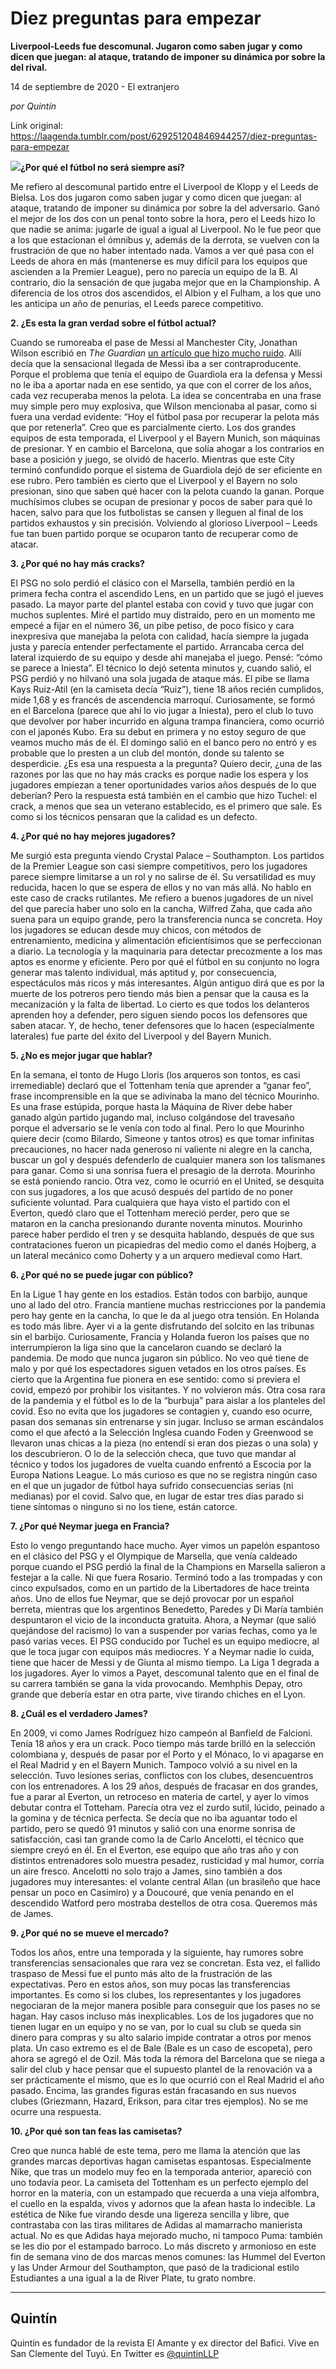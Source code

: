 # Diez preguntas para empezar

**Liverpool-Leeds fue descomunal. Jugaron como saben jugar y como dicen que juegan: al ataque, tratando de imponer su dinámica por sobre la del rival.**

14 de septiembre de 2020 - El extranjero

_por Quintín_

Link original: https://laagenda.tumblr.com/post/629251204846944257/diez-preguntas-para-empezar

![](https://64.media.tumblr.com/f05ae17c537cab9a10c12e601728e7a0/04b01eaffc58be52-0d/s500x750/adbafc6e3223c864375fc9db4b148cd6e0c69e16.jpg)**¿Por qué el fútbol no será siempre así?**

Me refiero al descomunal partido entre el Liverpool de Klopp y el Leeds de Bielsa. Los dos jugaron como saben jugar y como dicen que juegan: al ataque, tratando de imponer su dinámica por sobre la del adversario. Ganó el mejor de los dos con un penal tonto sobre la hora, pero el Leeds hizo lo que nadie se anima: jugarle de igual a igual al Liverpool. No le fue peor que a los que estacionan el ómnibus y, además de la derrota, se vuelven con la frustración de que no haber intentado nada. Vamos a ver qué pasa con el Leeds de ahora en más (mantenerse es muy difícil para los equipos que ascienden a la Premier League), pero no parecía un equipo de la B. Al contrario, dio la sensación de que jugaba mejor que en la Championship. A diferencia de los otros dos ascendidos, el Albion y el Fulham, a los que uno les anticipa un año de penurias, el Leeds parece competitivo.

  
**2. ¿Es esta la gran verdad sobre el fútbol actual?**

Cuando se rumoreaba el pase de Messi al Manchester City, Jonathan Wilson escribió en *The Guardian* [un artículo que hizo mucho ruido](https://www.theguardian.com/football/blog/2020/aug/29/forget-the-romance-lionel-messi-will-not-make-manchester-city-better). Allí decía que la sensacional llegada de Messi iba a ser contraproducente. Porque el problema que tenía el equipo de Guardiola era la defensa y Messi no le iba a aportar nada en ese sentido, ya que con el correr de los años, cada vez recuperaba menos la pelota. La idea se concentraba en una frase muy simple pero muy explosiva, que Wilson mencionaba al pasar, como si fuera una verdad evidente: “Hoy el fútbol pasa por recuperar la pelota más que por retenerla”. Creo que es parcialmente cierto. Los dos grandes equipos de esta temporada, el Liverpool y el Bayern Munich, son máquinas de presionar. Y en cambio el Barcelona, que solía ahogar a los contrarios en base a posición y juego, se olvidó de hacerlo. Mientras que este City terminó confundido porque el sistema de Guardiola dejó de ser eficiente en ese rubro. Pero también es cierto que el Liverpool y el Bayern no solo presionan, sino que saben qué hacer con la pelota cuando la ganan. Porque muchísimos clubes se ocupan de presionar y pocos de saber para qué lo hacen, salvo para que los futbolistas se cansen y lleguen al final de los partidos exhaustos y sin precisión. Volviendo al glorioso Liverpool – Leeds fue tan buen partido porque se ocuparon tanto de recuperar como de atacar. 

  
**3. ¿Por qué no hay más cracks?**

El PSG no solo perdió el clásico con el Marsella, también perdió en la primera fecha contra el ascendido Lens, en un partido que se jugó el jueves pasado. La mayor parte del plantel estaba con covid y tuvo que jugar con muchos suplentes. Miré el partido muy distraído, pero en un momento me empecé a fijar en el número 36, un pibe petiso, de poco físico y cara inexpresiva que manejaba la pelota con calidad, hacía siempre la jugada justa y parecía entender perfectamente el partido. Arrancaba cerca del lateral izquierdo de su equipo y desde ahí manejaba el juego. Pensé: “cómo se parece a Iniesta”. El técnico lo dejó setenta minutos y, cuando salió, el PSG perdió y no hilvanó una sola jugada de ataque más. El pibe se llama Kays Ruiz-Atil (en la camiseta decía “Ruiz”), tiene 18 años recién cumplidos, mide 1,68 y es francés de ascendencia marroquí. Curiosamente, se formó en el Barcelona (parece que ahí lo vio jugar a Iniesta), pero el club lo tuvo que devolver por haber incurrido en alguna trampa financiera, como ocurrió con el japonés Kubo. Era su debut en primera y no estoy seguro de que veamos mucho más de él. El domingo salió en el banco pero no entró y es probable que lo presten a un club del montón, donde su talento se desperdicie. ¿Es esa una respuesta a la pregunta? Quiero decir, ¿una de las razones por las que no hay más cracks es porque nadie los espera y los jugadores empiezan a tener oportunidades varios años después de lo que deberían? Pero la respuesta está también en el cambio que hizo Tuchel: el crack, a menos que sea un veterano establecido, es el primero que sale. Es como si los técnicos pensaran que la calidad es un defecto. 

  
**4. ¿Por qué no hay mejores jugadores?**

Me surgió esta pregunta viendo Crystal Palace – Southampton. Los partidos de la Premier League son casi siempre competitivos, pero los jugadores parece siempre limitarse a un rol y no salirse de él. Su versatilidad es muy reducida, hacen lo que se espera de ellos y no van más allá. No hablo en este caso de cracks rutilantes. Me refiero a buenos jugadores de un nivel del que parecía haber uno solo en la cancha, Wilfred Zaha, que cada año suena para un equipo grande, pero la transferencia nunca se concreta. Hoy los jugadores se educan desde muy chicos, con métodos de entrenamiento, medicina y alimentación eficientísimos que se perfeccionan a diario. La tecnología y la maquinaria para detectar precozmente a los mas aptos es enorme y eficiente. Pero por qué el fútbol en su conjunto no logra generar mas talento individual, más aptitud y, por consecuencia, espectáculos más ricos y más interesantes. Algún antiguo dirá que es por la muerte de los potreros pero tiendo más bien a pensar que la causa es la mecanización y la falta de libertad. Lo cierto es que todos los delanteros aprenden hoy a defender, pero siguen siendo pocos los defensores que saben atacar. Y, de hecho, tener defensores que lo hacen (especialmente laterales) fue parte del éxito del Liverpool y del Bayern Munich. 

  
**5. ¿No es mejor jugar que hablar?**

En la semana, el tonto de Hugo Lloris (los arqueros son tontos, es casi irremediable) declaró que el Tottenham tenía que aprender a “ganar feo”, frase incomprensible en la que se adivinaba la mano del técnico Mourinho. Es una frase estúpida, porque hasta la Máquina de River debe haber ganado algún partido jugando mal, incluso colgándose del travesaño porque el adversario se le venía con todo al final. Pero lo que Mourinho quiere decir (como Bilardo, Simeone y tantos otros) es que tomar infinitas precauciones, no hacer nada generoso ni valiente ni alegre en la cancha, buscar un gol y después defenderlo de cualquier manera son los talismanes para ganar. Como si una sonrisa fuera el presagio de la derrota. Mourinho se está poniendo rancio. Otra vez, como le ocurrió en el United, se desquita con sus jugadores, a los que acusó después del partido de no poner suficiente voluntad. Para cualquiera que haya visto el partido con el Everton, quedó claro que el Tottenham mereció perder, pero que se mataron en la cancha presionando durante noventa minutos. Mourinho parece haber perdido el tren y se desquita hablando, después de que sus contrataciones fueron un picapiedras del medio como el danés Hojberg, a un lateral mecánico como Doherty y a un arquero medieval como Hart. 

  
**6. ¿Por qué no se puede jugar con público?**

En la Ligue 1 hay gente en los estadios. Están todos con barbijo, aunque uno al lado del otro. Francia mantiene muchas restricciones por la pandemia pero hay gente en la cancha, lo que le da al juego otra tensión. En Holanda es todo más libre. Ayer vi a la gente disfrutando del solcito en las tribunas sin el barbijo. Curiosamente, Francia y Holanda fueron los países que no interrumpieron la liga sino que la cancelaron cuando se declaró la pandemia. De modo que nunca jugaron sin público. No veo qué tiene de malo y por qué los espectadores siguen vetados en los otros países. Es cierto que la Argentina fue pionera en ese sentido: como si previera el covid, empezó por prohibir los visitantes. Y no volvieron más. Otra cosa rara de la pandemia  y el fútbol es lo de la “burbuja” para aislar a los planteles del covid. Eso no evita que los jugadores se contagien y, cuando eso ocurre, pasan dos semanas sin entrenarse y sin jugar. Incluso se arman escándalos como el que afectó a la Selección Inglesa cuando Foden y Greenwood se llevaron unas chicas a la pieza (no entendí si eran dos piezas o una sola) y los descubrieron. O lo de la selección checa, que tuvo que mandar al técnico y todos los jugadores de vuelta cuando enfrentó a Escocia por la Europa Nations League. Lo más curioso es que no se registra ningún caso en el que un jugador de fútbol haya sufrido consecuencias serias (ni medianas) por el covid. Salvo que, en lugar de estar tres días parado si tiene síntomas o ninguno si no los tiene, están catorce. 

  
**7. ¿Por qué Neymar juega en Francia?**

Esto lo vengo preguntando hace mucho. Ayer vimos un papelón espantoso en el clásico del PSG y el Olympique de Marsella, que venía caldeado porque cuando el PSG perdió la final de la Champions en Marsella salieron a festejar a la calle. Ni que fuera Rosario. Terminó todo a las trompadas y con cinco expulsados, como en un partido de la Libertadores de hace treinta años. Uno de ellos fue Neymar, que se dejó provocar por un español berreta, mientras que los argentinos Benedetto, Paredes y Di María también despuntaron el vicio de la inconducta gratuita. Ahora, a Neymar (que salió quejándose del racismo) lo van a suspender por varias fechas, como ya le pasó varias veces. El PSG conducido por Tuchel es un equipo mediocre, al que le toca jugar con equipos más mediocres. Y a Neymar nadie lo cuida, tiene que hacer de Messi y de Giunta al mismo tiempo. La Liga 1 degrada a los jugadores. Ayer lo vimos a Payet, descomunal talento que en el final de su carrera también se gana la vida provocando. Memhphis Depay, otro grande que debería estar en otra parte, vive tirando chiches en el Lyon. 

  
**8. ¿Cuál es el verdadero James?**

En 2009, vi como James Rodríguez hizo campeón al Banfield de Falcioni. Tenía 18 años y era un crack. Poco tiempo más tarde brilló en la selección colombiana y, después de pasar por el Porto y el Mónaco, lo vi apagarse en el Real Madrid y en el Bayern Munich. Tampoco volvió a su nivel en la selección. Tuvo lesiones serias, conflictos con los clubes, desencuentros con los entrenadores. A los 29 años, después de fracasar en dos grandes, fue a parar al Everton, un retroceso en materia de cartel, y ayer lo vimos debutar contra el Totteham. Parecía otra vez el zurdo sutil, lúcido, peinado a la gomina y de técnica perfecta. Se decía que no iba aguantar todo el partido, pero se quedó 91 minutos y salió con una enorme sonrisa de satisfacción, casi tan grande como la de Carlo Ancelotti, el técnico que siempre creyó en él. En el Everton, ese equipo que año tras año y con distintos entrenadores solo muestra pesadez, rusticidad y mal humor, corría un aire fresco. Ancelotti no solo trajo a James, sino también a dos jugadores muy interesantes: el volante central Allan (un brasileño que hace pensar un poco en Casimiro) y a Doucouré, que venía penando en el descendido Watford pero mostraba destellos de otra cosa. Queremos más de James.  

  
**9. ¿Por qué no se mueve el mercado?**

Todos los años, entre una temporada y la siguiente, hay rumores sobre transferencias sensacionales que rara vez se concretan. Esta vez, el fallido traspaso de Messi fue el punto más alto de la frustración de las expectativas. Pero en estos años, son muy pocas las transferencias importantes. Es como si los clubes, los representantes y los jugadores negociaran de la mejor manera posible para conseguir que los pases no se hagan. Hay casos incluso más inexplicables. Los de los jugadores que no tienen lugar en un equipo y no se van, por lo cual su club se queda sin dinero para compras y su alto salario impide contratar a otros por menos plata. Un caso extremo es el de Bale (Bale es un caso de escopeta), pero ahora se agregó el de Ozil. Más toda la rémora del Barcelona que se niega a salir del club y hace pensar que el supuesto plantel de la renovación va a ser prácticamente el mismo, que es lo que ocurrió con el Real Madrid el año pasado. Encima, las grandes figuras están fracasando en sus nuevos clubes (Griezmann, Hazard, Erikson, para citar tres ejemplos). No se me ocurre una respuesta. 

  
**10. ¿Por qué son tan feas las camisetas?**

Creo que nunca hablé de este tema, pero me llama la atención que las grandes marcas deportivas hagan camisetas espantosas. Especialmente Nike, que tras un modelo muy feo en la temporada anterior, apareció con uno todavía peor. La camiseta del Tottenham es un perfecto ejemplo del horror en la materia, con un estampado que recuerda a una vieja alfombra, el cuello en la espalda, vivos y adornos que la afean hasta lo indecible. La estética de Nike fue virando desde una ligereza sencilla y libre, que contrastaba con las tiras militares de Adidas al mamarracho manierista actual. No es que Adidas haya mejorado mucho, ni tampoco Puma: también se les dio por el estampado barroco. Lo más discreto y armonioso en este fin de semana vino de dos marcas menos comunes: las Hummel del Everton y las Under Armour del Southampton, que pasó de la tradicional estilo Estudiantes a una igual a la de River Plate, tu grato nombre.



---

Quintín
-------

 Quintín es fundador de la revista El Amante y ex director del Bafici. Vive en San Clemente del Tuyú. En Twitter es [@quintinLLP](https://twitter.com/quintinLLP) 

